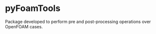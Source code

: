 # pyFoamTools

Package developed to perform pre and post-processing operations over OpenFOAM cases.
